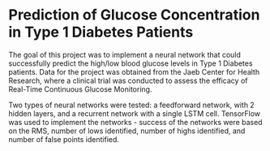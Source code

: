 # Prediction of Glucose Concentration in Type 1 Diabetes Patients

The goal of this project was to implement a neural network that could successfully predict the high/low blood glucose levels in Type 1 Diabetes patients. Data for the project was obtained from the Jaeb Center for Health Research, where a clinical trial was conducted to assess the efficacy of Real-Time Continuous Glucose Monitoring.

Two types of neural networks were tested: a feedforward network, with 2 hidden layers, and a recurrent network with a single LSTM cell. TensorFlow was used to implement the networks - success of the networks were based on the RMS, number of lows identified, number of highs identified, and number of false points identified.
